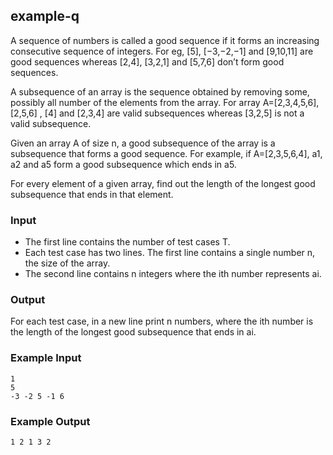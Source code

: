 ## example-q

A sequence of numbers is called a good sequence if it forms an increasing consecutive sequence of integers. For eg, [5], [−3,−2,−1] and [9,10,11] are good sequences whereas [2,4], [3,2,1] and [5,7,6] don’t form good sequences.

A subsequence of an array is the sequence obtained by removing some, possibly all number of the elements from the array. For array A=[2,3,4,5,6], [2,5,6] , [4] and [2,3,4] are valid subsequences whereas [3,2,5] is not a valid subsequence.

Given an array A of size n, a good subsequence of the array is a subsequence that forms a good sequence. For example, if A=[2,3,5,6,4], a1, a2 and a5 form a good subsequence which ends in a5.

For every element of a given array, find out the length of the longest good subsequence that ends in that element.

### Input

- The first line contains the number of test cases T.
- Each test case has two lines. The first line contains a single number n, the size of the array.
- The second line contains n integers where the ith number represents ai.

### Output

For each test case, in a new line print n numbers, where the ith number is the length of the longest good subsequence that ends in ai.

### Example Input

```
1
5
-3 -2 5 -1 6
```

### Example Output

```
1 2 1 3 2
```
